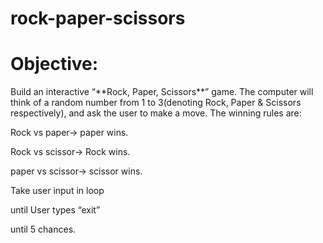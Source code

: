 # rock-paper-scissors
<h1>Objective:</h1>
<p>Build an interactive “**Rock, Paper, Scissors**” game. The computer will think of a random number from 1 to 3(denoting Rock, Paper & Scissors respectively), and ask the user to make a move. The winning rules are:</p>

<p>Rock vs paper-> paper wins.</p>
<p>Rock vs scissor-> Rock wins.</p>
<p>paper vs scissor-> scissor wins.</p>

<p>Take user input in loop</p>

<p>until User types “exit”</p>


<p>until 5 chances.</p>
